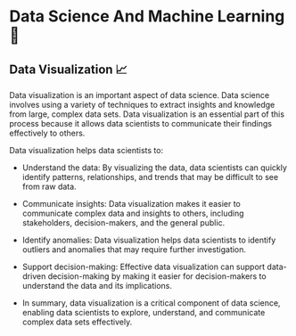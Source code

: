 # Data Science And Machine Learning 🤖


## Data Visualization 📈
Data visualization is an important aspect of data science. Data science involves using a variety of techniques to extract insights and knowledge from large, complex data sets. Data visualization is an essential part of this process because it allows data scientists to communicate their findings effectively to others.

Data visualization helps data scientists to:

- Understand the data: By visualizing the data, data scientists can quickly identify patterns, relationships, and trends that may be difficult to see from raw data.

- Communicate insights: Data visualization makes it easier to communicate complex data and insights to others, including stakeholders, decision-makers, and the general public.

- Identify anomalies: Data visualization helps data scientists to identify outliers and anomalies that may require further investigation.

- Support decision-making: Effective data visualization can support data-driven decision-making by making it easier for decision-makers to understand the data and its implications.

- In summary, data visualization is a critical component of data science, enabling data scientists to explore, understand, and communicate complex data sets effectively.

